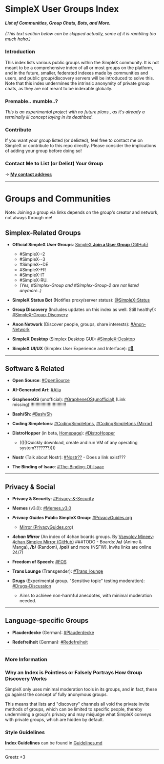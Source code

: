 # SimpleX User Groups Index
#### *List of Communities, Group Chats, Bots, and More.*

*(This text section below can be skipped actually, some of it is rambling too much haha.)*

### Introduction

This index lists various public groups within the SimpleX community. It is not meant to be a comprehensive index of all or most groups on the platform, and in the future, smaller, federated indexes made by communities and users, and public group/discovery servers will be introduced to solve this. Note that this index undermines the intrinsic anonymity of private group chats, as they are not meant to be indexable globally.

### Premable.. mumble..?
*This is an experimental project with no future plans., as it's already a terminally ill concept laying in its deathbed.*

### Contribute
If you want your group listed (or delisted), feel free to contact me on SimpleX or contribute to this repo directly. Please consider the implications of adding your group before doing so!

### Contact Me to List (or Delist) Your Group

-> [**My contact address**](https://simplex.chat/contact#/?v=1-2&smp=smp%3A%2F%2F0YuTwO05YJWS8rkjn9eLJDjQhFKvIYd8d4xG8X1blIU%3D%40smp8.simplex.im%2FT4aN-mK2Y_i98yxrEjsTtJZ-zdZnPlXu%23%2F%3Fv%3D1-2%26dh%3DMCowBQYDK2VuAyEAE1QXehtKV4BUJ5L-R1Q44WKwY8VScrwE2ZFnrXHZoFc%253D%26srv%3Dbeccx4yfxxbvyhqypaavemqurytl6hozr47wfc7uuecacjqdvwpw2xid.onion)

---

# Groups and Communities

Note: Joining a group via links depends on the group's creator and network, not always through me!

## Simplex-Related Groups

- **Official SimpleX User Groups**: [SimpleX **Join a User Group** (GitHub)](https://github.com/simplex-chat/simplex-chat#join-a-user-group)
   - #SimpleX--2
   - #SimpleX--3
   - #SimpleX--DE
   - #SimpleX-FR
   - #SimpleX-IT
   - #SimpleX-RU.
   - *(Yes, #Simplex-Group and #Simplex-Group-2 are not listed anymore..)*

- **SimpleX Status Bot** (Notifies proxy/server status): [@SimpleX-Status](https://simplex.chat/contact#/?v=1-2&smp=smp%3A%2F%2Fu2dS9sG8nMNURyZwqASV4yROM28Er0luVTx5X1CsMrU%3D%40smp4.simplex.im%2FShQuD-rPokbDvkyotKx5NwM8P3oUXHxA%23%2F%3Fv%3D1-2%26dh%3DMCowBQYDK2VuAyEA6fSx1k9zrOmF0BJpCaTarZvnZpMTAVQhd3RkDQ35KT0%253D%26srv%3Do5vmywmrnaxalvz6wi3zicyftgio6psuvyniis6gco6bp6ekl4cqj4id.onion)

- **Group Discovery** (Includes updates on this index as well. Still healthy!): [#SimpleX-Group-Discovery](https://simplex.chat/contact#/?v=1-2&smp=smp%3A%2F%2FSkIkI6EPd2D63F4xFKfHk7I1UGZVNn6k1QWZ5rcyr6w%3D%40smp9.simplex.im%2FsHrzZf5-VZxW2xQS3kG2JU3iB1S0Vszi%23%2F%3Fv%3D1-2%26dh%3DMCowBQYDK2VuAyEAo3PH2owiHH5gSpSpqyLuMxBGF4Cv1QmKbDkR49fcGik%253D%26srv%3Djssqzccmrcws6bhmn77vgmhfjmhwlyr3u7puw4erkyoosywgl67slqqd.onion&data=%7B%22type%22%3A%22group%22%2C%22groupLinkId%22%3A%22ynFLa945rngYvbBe451I8Q%3D%3D%22%7D)

- **Anon Network** (Discover people, groups, share interests): [#Anon-Network](https://simplex.chat/contact#/?v=1-2&smp=smp%3A%2F%2FSkIkI6EPd2D63F4xFKfHk7I1UGZVNn6k1QWZ5rcyr6w%3D%40smp9.simplex.im%2FRSgT1z-i5_Isco9ZrljRMwMujeH0ilyX%23%2F%3Fv%3D1-2%26dh%3DMCowBQYDK2VuAyEAsgnKISewxnRIsiHk2XT1aU4WvznZD9sOXElfWP8lBEA%253D%26srv%3Djssqzccmrcws6bhmn77vgmhfjmhwlyr3u7puw4erkyoosywgl67slqqd.onion&data=%7B%22type%22%3A%22group%22%2C%22groupLinkId%22%3A%22jykw4NDCia2yX2n219I2Tg%3D%3D%22%7D)

- **SimpleX Desktop** (Simplex Desktop GUI): [#SimpleX-Desktop](https://simplex.chat/contact#/?v=1-2&smp=smp%3A%2F%2FSkIkI6EPd2D63F4xFKfHk7I1UGZVNn6k1QWZ5rcyr6w%3D%40smp9.simplex.im%2FB_usnNovum0Jm125FYrsWfQQcxSjuLHd%23%2F%3Fv%3D1-2%26dh%3DMCowBQYDK2VuAyEAVX4l3f9oqnGb_Ebj8bCiYKgCVb5MHc-EYsM54IMSB3I%253D%26srv%3Djssqzccmrcws6bhmn77vgmhfjmhwlyr3u7puw4erkyoosywgl67slqqd.onion&data=%7B%22type%22%3A%22group%22%2C%22groupLinkId%22%3A%22ILhMYy-DR6l5KK3dfrpx9Q%3D%3D%22%7D)

- **SimpleX UI/UX** (Simplex User Experience and Interface): [#🔵](https://simplex.chat/contact#/?v=1-2&smp=smp%3A%2F%2FSkIkI6EPd2D63F4xFKfHk7I1UGZVNn6k1QWZ5rcyr6w%3D%40smp9.simplex.im%2FwuWPTc2ATrNyjURCIekQgJDyppHNsMVz%23%2F%3Fv%3D1-2%26dh%3DMCowBQYDK2VuAyEA_wdBAKcrCSUp0q7A5ny37kxzZeFpHHggNecEpshaVWs%253D%26srv%3Djssqzccmrcws6bhmn77vgmhfjmhwlyr3u7puw4erkyoosywgl67slqqd.onion&data=%7B%22type%22%3A%22group%22%2C%22groupLinkId%22%3A%222cGPD4mD0BjOfEloabHgGA%3D%3D%22%7D)

---

## Software & Related

- **Open Source**: [#OpenSource](https://simplex.chat/contact#/?v=1-2&smp=smp%3A%2F%2FSkIkI6EPd2D63F4xFKfHk7I1UGZVNn6k1QWZ5rcyr6w%3D%40smp9.simplex.im%2FiYCPu4p9eEAioivL1Rb8670g0pE8Z3j2%23%2F%3Fv%3D1-2%26dh%3DMCowBQYDK2VuAyEAmzlao6lhMBW1nb-IcwFln_05rzW88dgJv2Es7_sm-wI%253D%26srv%3Djssqzccmrcws6bhmn77vgmhfjmhwlyr3u7puw4erkyoosywgl67slqqd.onion&data=%7B%22type%22%3A%22group%22%2C%22groupLinkId%22%3A%22AjvQGK8S2x5Ef5EZ8aDYOA%3D%3D%22%7D)

- **AI-Generated Art**: [#AIia](https://simplex.chat/contact#/?v=1-2&smp=smp%3A%2F%2F6iIcWT_dF2zN_w5xzZEY7HI2Prbh3ldP07YTyDexPjE%3D%40smp10.simplex.im%2FiTgecSRu7Tn2nmKkqqer_K4UTCHk1Pkg%23%2F%3Fv%3D1-2%26dh%3DMCowBQYDK2VuAyEAbE3kQHYp4g4ZifHJb9ZJgkdY70oxDWccWtmrxhRqvEM%253D%26srv%3Drb2pbttocvnbrngnwziclp2f4ckjq65kebafws6g4hy22cdaiv5dwjqd.onion&data=%7B%22type%22%3A%22group%22%2C%22groupLinkId%22%3A%22x8_OIXbIixmJdJr6lg-g4w%3D%3D%22%7D)

- **GrapheneOS** (unofficial): [#GrapheneOS(unofficial)]() (Link missing)!!!!!!!!!!!!!!!!!!!!!!!!!!!!!!

- **Bash/Sh**: [#Bash/Sh](https://simplex.chat/contact#/?v=1-2&smp=smp%3A%2F%2F6iIcWT_dF2zN_w5xzZEY7HI2Prbh3ldP07YTyDexPjE%3D%40smp10.simplex.im%2Fpt5TJXl3RwqSMbwkDCxwWMGnZLkGtXGn%23%2F%3Fv%3D1-2%26dh%3DMCowBQYDK2VuAyEASbtQtI-YVYERsDQcYpaZIUih4CpNyfv7hNFZQQsqqxA%253D%26srv%3Drb2pbttocvnbrngnwziclp2f4ckjq65kebafws6g4hy22cdaiv5dwjqd.onion&data=%7B%22type%22%3A%22group%22%2C%22groupLinkId%22%3A%22dbtZiqnLoLggX5nFpeE-Gg%3D%3D%22%7D)

- **Coding Simpletons**: [#CodingSimpletons](https://simplex.chat/contact/#/?v=1-2&smp=smp%3A%2F%2FSkIkI6EPd2D63F4xFKfHk7I1UGZVNn6k1QWZ5rcyr6w%3D%40smp9.simplex.im%2FR8rllvSswg5Eh91jpwMLiN2JuntZlDMT%23%2F%3Fv%3D1-2%26dh%3DMCowBQYDK2VuAyEAqpe1QzxZYefxyPc15XCov57Fzte9-VFXvG1BkjvtHyk%253D%26srv%3Djssqzccmrcws6bhmn77vgmhfjmhwlyr3u7puw4erkyoosywgl67slqqd.onion&data=%7B"type"%3A"group"%2C"groupLinkId"%3A"q4NyqbDnyCUyQ347Hr2aJg%3D%3D"%7D), [#CodingSimpletons (Mirror)](https://simplex.chat/contact/#/?v=1-2&smp=smp%3A%2F%2FSkIkI6EPd2D63F4xFKfHk7I1UGZVNn6k1QWZ5rcyr6w%3D%40smp9.simplex.im%2FR8rllvSswg5Eh91jpwMLiN2JuntZlDMT%23%2F%3Fv%3D1-2%26dh%3DMCowBQYDK2VuAyEAqpe1QzxZYefxyPc15XCov57Fzte9-VFXvG1BkjvtHyk%253D%26srv%3Djssqzccmrcws6bhmn77vgmhfjmhwlyr3u7puw4erkyoosywgl67slqqd.onion&data=%7B%22type%22%3A%22group%22%2C%22groupLinkId%22%3A%22q4NyqbDnyCUyQ347Hr2aJg%3D%3D%22%7D)

- **DistroHopper** (in beta, [Homepage](dh.osowoso.xyz)): [#DistroHopper](https://simplex.chat/contact#/?v=1-2&smp=smp%3A%2F%2FSkIkI6EPd2D63F4xFKfHk7I1UGZVNn6k1QWZ5rcyr6w%3D%40smp9.simplex.im%2FzmtsZwfTjwyynibt0bF6bb_xLWS9ce5A%23%2F%3Fv%3D1-2%26dh%3DMCowBQYDK2VuAyEAkMtz66wGfWb6VDn-_t_mVm3RFiFfOC3Hxye8Hm5tmVo%253D%26srv%3Djssqzccmrcws6bhmn77vgmhfjmhwlyr3u7puw4erkyoosywgl67slqqd.onion&data=%7B%22type%22%3A%22group%22%2C%22groupLinkId%22%3A%22o8KR0TOM0f2j33nO9goMRQ%3D%3D%22%7D)
    - (((((Quickly download, create and run VM of any operating system???????))))

- **Nostr** (Talk about Nostr): [#Nostr??](missing) - Does a link exist???

- **The Binding of Isaac**: [#The-Binding-Of-Isaac](https://simplex.chat/contact#/?v=1-2&smp=smp%3A%2F%2FSkIkI6EPd2D63F4xFKfHk7I1UGZVNn6k1QWZ5rcyr6w%3D%40smp9.simplex.im%2FTkh5WW2URgDfU2ReMGW2z9_hLCfmPIpZ%23%2F%3Fv%3D1-2%26dh%3DMCowBQYDK2VuAyEA6yg9CluFTx3OI4ushp4Js4H1ZYuRc1AxNvcVhwmxZxs%253D%26srv%3Djssqzccmrcws6bhmn77vgmhfjmhwlyr3u7puw4erkyoosywgl67slqqd.onion&data=%7B%22type%22%3A%22group%22%2C%22groupLinkId%22%3A%22gGIkXvOeFOQuIVGTM7SgbQ%3D%3D%22%7D)

---

## Privacy & Social

- **Privacy & Security**: [#Privacy-&-Security](https://simplex.chat/contact#/?v=1-2&smp=smp%3A%2F%2FSkIkI6EPd2D63F4xFKfHk7I1UGZVNn6k1QWZ5rcyr6w%3D%40smp9.simplex.im%2FeB3_x6aWPRaet_4fsP02r6IKv5eWqVUZ%23%2F%3Fv%3D1-2%26dh%3DMCowBQYDK2VuAyEAycOPZL-OzabcVLxku7Vco3L5JTzDAIt2XMKrbEcpllA%253D%26srv%3Djssqzccmrcws6bhmn77vgmhfjmhwlyr3u7puw4erkyoosywgl67slqqd.onion&data=%7B%22type%22%3A%22group%22%2C%22groupLinkId%22%3A%22TsKOOPffBF_ryxE1ULBV5g%3D%3D%22%7D)

- **Memes** (v3.0): [#Memes_v3.0](https://simplex.chat/contact#/?v=1-2&smp=smp%3A%2F%2FSkIkI6EPd2D63F4xFKfHk7I1UGZVNn6k1QWZ5rcyr6w%3D%40smp9.simplex.im%2F11LgJOFSokzo4F9agUozmtKunnOntRor%23%2F%3Fv%3D1-2%26dh%3DMCowBQYDK2VuAyEAAekKQhLpTizO1EBUKZr6ahY84YC8OIWNtvg1YqGlIFk%253D%26srv%3Djssqzccmrcws6bhmn77vgmhfjmhwlyr3u7puw4erkyoosywgl67slqqd.onion&data=%7B%22type%22%3A%22group%22%2C%22groupLinkId%22%3A%22oxGvr9H1DWcoO6-VooRJ8g%3D%3D%22%7D)

- ***Privacy Guides* Public SimpleX Group**: [#PrivacyGuides.org](https://simplex.chat/contact#/?v=1-2&smp=smp%3A%2F%2F6iIcWT_dF2zN_w5xzZEY7HI2Prbh3ldP07YTyDexPjE%3D%40smp10.simplex.im%2FPGNt26rU5BMYuK12Mr1pEGB91eDlKSL4%23%2F%3Fv%3D1-2%26dh%3DMCowBQYDK2VuAyEADIjgDiQ322C_D4ELE4_ve0XxXy83P23DYkYNfe7VsEQ%253D%26srv%3Drb2pbttocvnbrngnwziclp2f4ckjq65kebafws6g4hy22cdaiv5dwjqd.onion&data=%7B%22type%22%3A%22group%22%2C%22groupLinkId%22%3A%22YciIb0-XPxFpRmZgPRk4wg%3D%3D%22%7D)
   - [Mirror (PrivacyGuides.org)](https://discuss.privacyguides.net/t/privacy-guides-public-simplex-group/12428)

- ***4chan Mirror*** (An index of 4chan boards groups. By [Vsevolov Mineev](https://github.com/vsevolod-mineev/): [4chan Simplex Mirror (GitHub)](https://github.com/vsevolod-mineev/4chan-simplex-mirror/)
 ###TODO   - Boards: **/a/** (Anime & Manga), **/b/** (Random), **/pol/** and more (NSFW). Invite links are online 24/7)

- **Freedom of Speech**: [#FOS](https://simplex.chat/contact#/?v=1-2&smp=smp%3A%2F%2FSkIkI6EPd2D63F4xFKfHk7I1UGZVNn6k1QWZ5rcyr6w%3D%40smp9.simplex.im%2FROSeCcqgm0PmyZcFdJXjA2k_NrhcH1Cc%23%2F%3Fv%3D1-2%26dh%3DMCowBQYDK2VuAyEAqFwbiS0F0q4jfWeYFGkGdhvpcPHPepmNk_KmAsw1Hhk%253D%26srv%3Djssqzccmrcws6bhmn77vgmhfjmhwlyr3u7puw4erkyoosywgl67slqqd.onion&data=%7B%22type%22%3A%22group%22%2C%22groupLinkId%22%3A%22Q3MWoSI8ScfSQymu5tEzKg%3D%3D%22%7D)

- **Trans Lounge** (Transgender): [#Trans_lounge](https://simplex.chat/contact#/?v=1-2&smp=smp%3A%2F%2FSkIkI6EPd2D63F4xFKfHk7I1UGZVNn6k1QWZ5rcyr6w%3D%40smp9.simplex.im%2FMAdvewPQIBwAZlxkE61n61ZWxxX9OfWv%23%2F%3Fv%3D1-2%26dh%3DMCowBQYDK2VuAyEAtHNgqSkNlGBbUtRTwG-JiorajB8sT7yB_iX0fl_Nrxg%253D%26srv%3Djssqzccmrcws6bhmn77vgmhfjmhwlyr3u7puw4erkyoosywgl67slqqd.onion&data=%7B%22type%22%3A%22group%22%2C%22groupLinkId%22%3A%222Z3R8ZVh3iEGyIpH8toMTw%3D%3D%22%7D)

- **Drugs** (Experimental group. "Sensitive topic" testing moderation): [#Drugs-Discussion](https://simplex.chat/contact#/?v=1-2&smp=smp%3A%2F%2F6iIcWT_dF2zN_w5xzZEY7HI2Prbh3ldP07YTyDexPjE%3D%40smp10.simplex.im%2FRuPulBfXSepbYLLFedR60n4kvPynfVe1%23%2F%3Fv%3D1-2%26dh%3DMCowBQYDK2VuAyEAdQowc4FVnNc33qNZl-p5cU9vBGZF0T-bSE5gkpQdrGM%253D%26srv%3Drb2pbttocvnbrngnwziclp2f4ckjq65kebafws6g4hy22cdaiv5dwjqd.onion&data=%7B%22type%22%3A%22group%22%2C%22groupLinkId%22%3A%22gWlQ_-kmZhTwt3l_RDJUNg%3D%3D%22%7D)
    - Aims to achieve non-harmful anecdotes, with minimal moderation needed.

---

## Language-specific Groups

- **Plauderdecke** (German): [#Plauderdecke](https://simplex.chat/contact#/?v=1-2&smp=smp%3A%2F%2FSkIkI6EPd2D63F4xFKfHk7I1UGZVNn6k1QWZ5rcyr6w%3D%40smp9.simplex.im%2FfEZiZCku7vUPzOrYWVv7OwAuT0rVuGiK%23%2F%3Fv%3D1-2%26dh%3DMCowBQYDK2VuAyEAHdeYale0PSLrReb86PlPEoqiFCvtpJIja_an20nxf1E%253D%26srv%3Djssqzccmrcws6bhmn77vgmhfjmhwlyr3u7puw4erkyoosywgl67slqqd.onion&data=%7B%22type%22%3A%22group%22%2C%22groupLinkId%22%3A%22TSMQES54wzVCw90BISJWkw%3D%3D%22%7D)

- **Redefreiheit** (German): [#Redefreiheit](https://simplex.chat/contact#/?v=1-2&smp=smp%3A%2F%2F0YuTwO05YJWS8rkjn9eLJDjQhFKvIYd8d4xG8X1blIU%3D%40smp8.simplex.im%2F8MpVA_kKLv2ZVxwaFLaQ4copmko7RBt2%23%2F%3Fv%3D1-2%26dh%3DMCowBQYDK2VuAyEAluTxfRTwl3LqRBADgVsf6jCol-4_Uh_RuofzgQE9lDM%253D%26srv%3Dbeccx4yfxxbvyhqypaavemqurytl6hozr47wfc7uuecacjqdvwpw2xid.onion&data=%7B%22type%22%3A%22group%22%2C%22groupLinkId%22%3A%22S7VHEMlJJFVeGOeMez9lnQ%3D%3D%22%7D)

---

### More Information

### Why an Index is Pointless or Falsely Portrays How Group Discovery Works
SimpleX only uses minimal moderation tools in its groups, and in fact, these go against the concept of fully anonymous groups.

This means that lists and "discovery" channels all void the private invite methods of groups, which can be limited to specific people, thereby undermining a group's privacy and may misjudge what SimpleX conveys with private groups, which are hidden by default.

### Style Guidelines

**Index Guidelines** can be found in [Guidelines.md](./Guidelines.md)

---

Greetz <3
